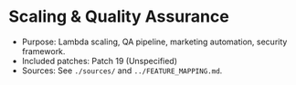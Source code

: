 # Scaling & Quality Assurance

- Purpose: Lambda scaling, QA pipeline, marketing automation, security framework.
- Included patches: Patch 19 (Unspecified)
- Sources: See `./sources/` and `../FEATURE_MAPPING.md`.
